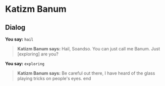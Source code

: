 # Katizm Banum


## Dialog

**You say:** `hail`



>**Katizm Banum says:** Hail, Soandso. You can just call me Banum. Just [exploring] are you?

**You say:** `exploring`



>**Katizm Banum says:** Be careful out there, I have heard of the glass playing tricks on people's eyes.
end
